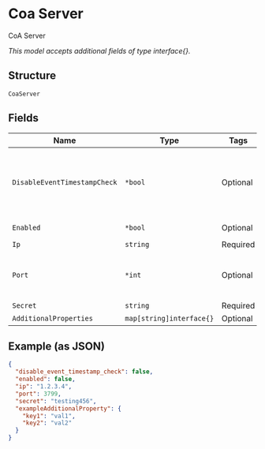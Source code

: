 
# Coa Server

CoA Server

*This model accepts additional fields of type interface{}.*

## Structure

`CoaServer`

## Fields

| Name | Type | Tags | Description |
|  --- | --- | --- | --- |
| `DisableEventTimestampCheck` | `*bool` | Optional | Whether to disable Event-Timestamp Check<br>**Default**: `false` |
| `Enabled` | `*bool` | Optional | **Default**: `false` |
| `Ip` | `string` | Required | - |
| `Port` | `*int` | Optional | **Default**: `3799`<br>**Constraints**: `>= 1`, `<= 65535` |
| `Secret` | `string` | Required | - |
| `AdditionalProperties` | `map[string]interface{}` | Optional | - |

## Example (as JSON)

```json
{
  "disable_event_timestamp_check": false,
  "enabled": false,
  "ip": "1.2.3.4",
  "port": 3799,
  "secret": "testing456",
  "exampleAdditionalProperty": {
    "key1": "val1",
    "key2": "val2"
  }
}
```

